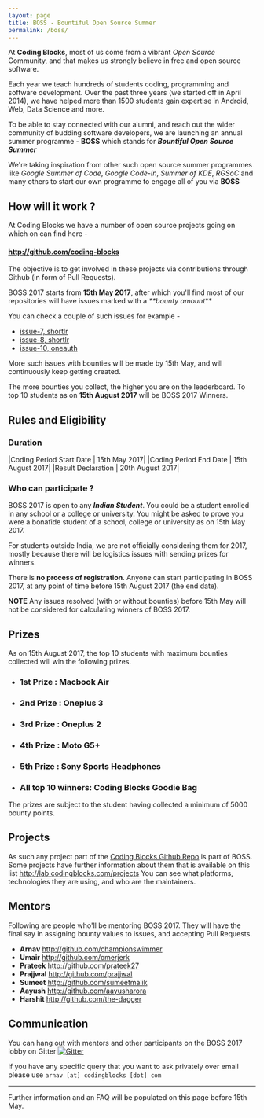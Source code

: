 ```yaml
---
layout: page
title: BOSS - Bountiful Open Source Summer
permalink: /boss/
---
```



At **Coding Blocks**, most of us come from a vibrant _Open Source_ Community,
and that makes us strongly believe in free and open source software.

Each year we teach hundreds of students coding, programming and software
development. Over the past three years (we started off in April 2014), we
have helped more than 1500 students gain expertise in Android, Web, Data Science
and more.

To be able to stay connected with our alumni, and reach out the wider
community of budding software developers, we are launching an annual summer
programme  - **BOSS** which stands for _**Bountiful Open Source Summer**_

We're taking inspiration from other such open source summer programmes like
_Google Summer of Code_, _Google Code-In_, _Summer of KDE_, _RGSoC_ and
many others to start our own programme to engage all of you via **BOSS**

## How will it work ?

At Coding Blocks we have a number of open source projects going on
which on can find here -

#### <http://github.com/coding-blocks>

The objective is to get involved in these projects via contributions
through Github (in form of Pull Requests).

BOSS 2017 starts from **15th May 2017**, after which you'll find
most of our repositories will have issues marked with a _**bounty amount_**

You can check a couple of such issues for example -
 - [issue-7, shortlr](https://github.com/coding-blocks/shortlr/issues/7)
 - [issue-8, shortlr](https://github.com/coding-blocks/shortlr/issues/8)
 - [issue-10, oneauth](https://github.com/coding-blocks/oneauth/issues/10)

More such issues with bounties will be made by 15th May, and will
continuously  keep getting created.

The more bounties you collect, the higher you are on the leaderboard.
To top 10 students as on **15th August 2017** will be BOSS 2017 Winners.

## Rules and Eligibility

### Duration

|Coding Period Start Date | 15th May 2017|
|Coding Period End Date   | 15th August 2017|
|Result Declaration       | 20th August 2017|

### Who can participate ?
BOSS 2017 is open to any _**Indian Student**_. You could be a student enrolled
in any school or a college or university. You might be asked to prove you
were a bonafide student of a school, college or university as on 15th May 2017.

For students outside India, we are not officially considering them for 2017,
mostly because there will be logistics issues with sending prizes for winners.

There is **no process of registration**. Anyone can start participating
 in BOSS 2017, at any point of time before 15th August 2017 (the end date).



**NOTE** Any issues resolved (with or without bounties) before 15th May
will not be considered for calculating winners of BOSS 2017.

## Prizes

As on 15th August 2017, the top 10 students with maximum bounties collected
will win the following prizes.

 -  ### 1st Prize : Macbook Air
 -  ### 2nd Prize : Oneplus 3
 -  ### 3rd Prize : Oneplus 2
 -  ### 4th Prize : Moto G5+
 -  ### 5th Prize : Sony Sports Headphones
 -  ### All top 10 winners: Coding Blocks Goodie Bag

The prizes are subject to the student having collected a minimum of 5000 bounty
points.

## Projects
As such any project part of the [Coding Blocks Github Repo](http://github.com/coding-blocks)
is part of BOSS. Some projects have further information about them that is
available on this list <http://lab.codingblocks.com/projects>
You can see what platforms, technologies they are using, and who are the maintainers.



## Mentors

Following are people who'll be mentoring BOSS 2017. They will have
the final say in assigning bounty values to issues, and accepting
Pull Requests.

 - **Arnav** <http://github.com/championswimmer>
 - **Umair** <http://github.com/omerjerk>
 - **Prateek** <http://github.com/prateek27>
 - **Prajjwal** <http://github.com/prajjwal>
 - **Sumeet** <http://github.com/sumeetmalik>
 - **Aayush** <http://github.com/aayusharora>
 - **Harshit** <http://github.com/the-dagger>


## Communication

You can hang out with mentors and other participants on the BOSS 2017 lobby
on Gitter
[![Gitter](https://img.shields.io/gitter/room/coding-blocks/boss-2017-lobby.svg)](https://gitter.im/coding-blocks/boss-2017-lobby)

If you have any specific query that you want to ask privately over email please use
`arnav [at] codingblocks [dot] com`

----

Further information and an FAQ will be populated on this page before 15th May.

